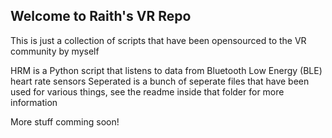 ## Welcome to Raith's VR Repo

This is just a collection of scripts that have been opensourced to the VR community by myself

HRM is a Python script that listens to data from Bluetooth Low Energy (BLE) heart rate sensors
Seperated is a bunch of seperate files that have been used for various things, see the readme inside that folder for more information

More stuff comming soon!
